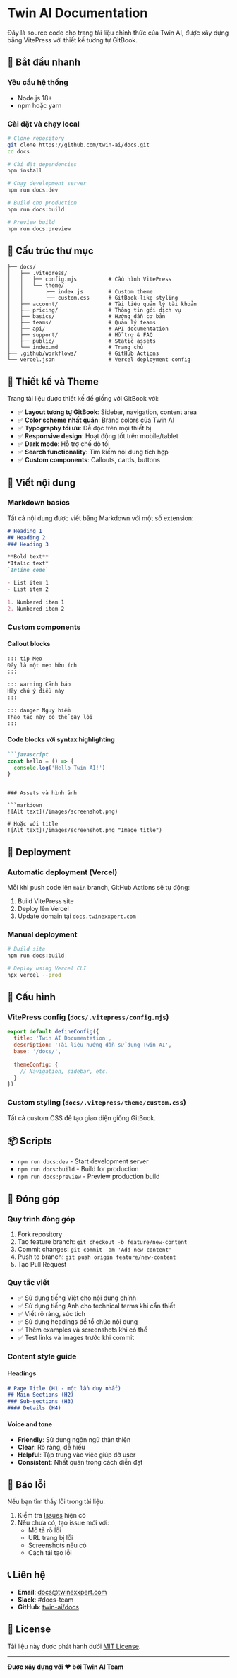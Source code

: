 # Twin AI Documentation

Đây là source code cho trang tài liệu chính thức của Twin AI, được xây dựng bằng VitePress với thiết kế tương tự GitBook.

## 🚀 Bắt đầu nhanh

### Yêu cầu hệ thống
- Node.js 18+
- npm hoặc yarn

### Cài đặt và chạy local

```bash
# Clone repository
git clone https://github.com/twin-ai/docs.git
cd docs

# Cài đặt dependencies
npm install

# Chạy development server
npm run docs:dev

# Build cho production
npm run docs:build

# Preview build
npm run docs:preview
```

## 📁 Cấu trúc thư mục

```
├── docs/
│   ├── .vitepress/
│   │   ├── config.mjs          # Cấu hình VitePress
│   │   └── theme/
│   │       ├── index.js        # Custom theme
│   │       └── custom.css      # GitBook-like styling
│   ├── account/                # Tài liệu quản lý tài khoản
│   ├── pricing/                # Thông tin gói dịch vụ
│   ├── basics/                 # Hướng dẫn cơ bản
│   ├── teams/                  # Quản lý teams
│   ├── api/                    # API documentation
│   ├── support/                # Hỗ trợ & FAQ
│   ├── public/                 # Static assets
│   └── index.md                # Trang chủ
├── .github/workflows/          # GitHub Actions
└── vercel.json                 # Vercel deployment config
```

## 🎨 Thiết kế và Theme

Trang tài liệu được thiết kế để giống với GitBook với:

- ✅ **Layout tương tự GitBook**: Sidebar, navigation, content area
- ✅ **Color scheme nhất quán**: Brand colors của Twin AI
- ✅ **Typography tối ưu**: Dễ đọc trên mọi thiết bị
- ✅ **Responsive design**: Hoạt động tốt trên mobile/tablet
- ✅ **Dark mode**: Hỗ trợ chế độ tối
- ✅ **Search functionality**: Tìm kiếm nội dung tích hợp
- ✅ **Custom components**: Callouts, cards, buttons

## 📝 Viết nội dung

### Markdown basics

Tất cả nội dung được viết bằng Markdown với một số extension:

```markdown
# Heading 1
## Heading 2
### Heading 3

**Bold text**
*Italic text*
`Inline code`

- List item 1
- List item 2

1. Numbered item 1
2. Numbered item 2
```

### Custom components

#### Callout blocks
```markdown
::: tip Mẹo
Đây là một mẹo hữu ích
:::

::: warning Cảnh báo
Hãy chú ý điều này
:::

::: danger Nguy hiểm
Thao tác này có thể gây lỗi
:::
```

#### Code blocks với syntax highlighting
```markdown
```javascript
const hello = () => {
  console.log('Hello Twin AI!')
}
```
```

### Assets và hình ảnh

```markdown
![Alt text](/images/screenshot.png)

# Hoặc với title
![Alt text](/images/screenshot.png "Image title")
```

## 🚀 Deployment

### Automatic deployment (Vercel)

Mỗi khi push code lên `main` branch, GitHub Actions sẽ tự động:

1. Build VitePress site
2. Deploy lên Vercel
3. Update domain tại `docs.twinexxpert.com`

### Manual deployment

```bash
# Build site
npm run docs:build

# Deploy using Vercel CLI
npx vercel --prod
```

## 🔧 Cấu hình

### VitePress config (`docs/.vitepress/config.mjs`)

```javascript
export default defineConfig({
  title: 'Twin AI Documentation',
  description: 'Tài liệu hướng dẫn sử dụng Twin AI',
  base: '/docs/',
  
  themeConfig: {
    // Navigation, sidebar, etc.
  }
})
```

### Custom styling (`docs/.vitepress/theme/custom.css`)

Tất cả custom CSS để tạo giao diện giống GitBook.

## 📦 Scripts

- `npm run docs:dev` - Start development server
- `npm run docs:build` - Build for production
- `npm run docs:preview` - Preview production build

## 🤝 Đóng góp

### Quy trình đóng góp

1. Fork repository
2. Tạo feature branch: `git checkout -b feature/new-content`
3. Commit changes: `git commit -am 'Add new content'`
4. Push to branch: `git push origin feature/new-content`
5. Tạo Pull Request

### Quy tắc viết

- ✅ Sử dụng tiếng Việt cho nội dung chính
- ✅ Sử dụng tiếng Anh cho technical terms khi cần thiết
- ✅ Viết rõ ràng, súc tích
- ✅ Sử dụng headings để tổ chức nội dung
- ✅ Thêm examples và screenshots khi có thể
- ✅ Test links và images trước khi commit

### Content style guide

#### Headings
```markdown
# Page Title (H1 - một lần duy nhất)
## Main Sections (H2)
### Sub-sections (H3)
#### Details (H4)
```

#### Voice and tone
- **Friendly**: Sử dụng ngôn ngữ thân thiện
- **Clear**: Rõ ràng, dễ hiểu
- **Helpful**: Tập trung vào việc giúp đỡ user
- **Consistent**: Nhất quán trong cách diễn đạt

## 🐛 Báo lỗi

Nếu bạn tìm thấy lỗi trong tài liệu:

1. Kiểm tra [Issues](https://github.com/twin-ai/docs/issues) hiện có
2. Nếu chưa có, tạo issue mới với:
   - Mô tả rõ lỗi
   - URL trang bị lỗi
   - Screenshots nếu có
   - Cách tái tạo lỗi

## 📞 Liên hệ

- **Email**: docs@twinexxpert.com
- **Slack**: #docs-team
- **GitHub**: [twin-ai/docs](https://github.com/twin-ai/docs)

## 📄 License

Tài liệu này được phát hành dưới [MIT License](LICENSE).

---

**Được xây dựng với ❤️ bởi Twin AI Team**
